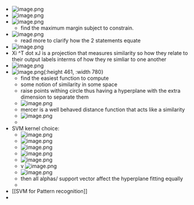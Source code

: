 - ![image.png](../assets/image_1738407344887_0.png)
- ![image.png](../assets/image_1738412953880_0.png)
- ![image.png](../assets/image_1738448705114_0.png)
	- find the maximum margin subject to constrain.
- ![image.png](../assets/image_1739479517304_0.png)
	- read more to clarify how the 2 statements equate
- ![image.png](../assets/image_1739655330596_0.png)
- Xi ^T dot xJ is a projection that measures similarity so  how they relate to their output labels interms of how they re simliar to one another
- ![image.png](../assets/image_1739657857511_0.png)
- ![image.png](../assets/image_1739658532459_0.png){:height 461, :width 780}
	- find the easiest function to compute
	- some notion of similarity in some space
	- raise points withing circle thus having a hyperplane with the extra dimension to separate them
	- ![image.png](../assets/image_1739659388856_0.png)
	- mercer is a well behaved distance function that acts like a similarity
	- ![image.png](../assets/image_1739660091895_0.png)
	-
- SVM kernel choice:
	- ![image.png](../assets/image_1739033448335_0.png)
	- ![image.png](../assets/image_1739033599805_0.png)
	- ![image.png](../assets/image_1739033773107_0.png)
	- ![image.png](../assets/image_1739033801767_0.png)
	- ![image.png](../assets/image_1739033922507_0.png)
	- v ![image.png](../assets/image_1739033954326_0.png)
	- ![image.png](../assets/image_1739033974304_0.png)
	- then all alphas/ support vector affect the hyperplane fitting equally
	-
- [[SVM for Pattern recognition]]
-